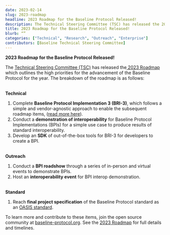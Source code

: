 ```yaml
---
date: 2023-02-14
slug: 2023-roadmap
headline: 2023 Roadmap for the Baseline Protocol Released!
description: The Technical Steering Committee (TSC) has released the 2023 Roadmap which outlines the high priorities for the advancement of the Baseline Protocol for the year.
title: 2023 Roadmap for the Baseline Protocol Released!
blurb: “”
categories: ["Technical", "Research", "Outreach", "Enterprise"]
contributors: [Baseline Technical Steering Committee]
---
```


**2023 Roadmap for the Baseline Protocol Released!**

The [Technical Steering Committee (TSC)](https://github.com/eea-oasis/baseline/blob/main/TECHNICAL-STEERING-COMMITTEE.md) has released the[ 2023 Roadmap](https://github.com/eea-oasis/baseline/blob/main/Baseline%20Protocol%20-%202023%20Roadmap%20v1.0%20.pdf) which outlines the high priorities for the advancement of the Baseline Protocol for the year. The breakdown of the roadmap is as follows:

\
**Technical**
1. Complete **Baseline Protocol Implementation 3 (BRI-3)**, which follows a simple and vendor-agnostic approach to enable the subsequent roadmap items, ([read more here](https://entethalliance.org/2023-01-25-new-baseline-protocol-reference-implementation-hits-milestone/)).
2. Conduct a **demonstration of interoperability** for Baseline Protocol Implementations (BPIs) for a simple use case to produce results of standard interoperability.
3. Develop an **SDK** of out-of-the-box tools for BRI-3 for developers to create a BPI.

\
**Outreach**
1. Conduct a **BPI roadshow** through a series of in-person and virtual events to demonstrate BPIs.
2. Host an **interoperability event** for BPI interop demonstration. 

\
**Standard**
1. Reach **final project specification** of the Baseline Protocol standard as an [OASIS standard](https://www.oasis-open.org/standards/).

To learn more and contribute to these items, join the open source community at [baseline-protocol.org](https://www.baseline-protocol.org/). See the [2023 Roadmap](https://github.com/eea-oasis/baseline/blob/main/Baseline%20Protocol%20-%202023%20Roadmap%20v1.0%20.pdf) for full details and timelines. 

